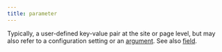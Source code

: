 ```yaml
---
title: parameter
---
```


Typically, a user-defined key-value pair at the site or page level, but may also refer to a configuration setting or an [argument](g). See&nbsp;also&nbsp;[field](g).
